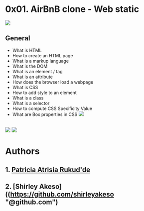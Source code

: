 # 0x01. AirBnB clone - Web static
![](https://alx-intranet.hbtn.io/images/challenge2022/get-started.jpg)

## General

* What is HTML
* How to create an HTML page
* What is a markup language
* What is the DOM
* What is an element / tag
* What is an attribute
* How does the browser load a webpage
* What is CSS
* How to add style to an element
* What is a class
* What is a selector
* How to compute CSS Specificity Value
* What are Box properties in CSS
![](https://s3.amazonaws.com/intranet-projects-files/concepts/74/hbnb_step1.png)

![](https://s3.amazonaws.com/alx-intranet.hbtn.io/uplo…0b341780eda384fb3b886b40c8c2384e6c0f394ade45f42e0)
![](https://s3.amazonaws.com/alx-intranet.hbtn.io/uploads/medias/2021/12/f54486a431a05ea3477e337e0e953686d3c6ffd0.png?X-Amz-Algorithm=AWS4-HMAC-SHA256&X-Amz-Credential=AKIARDDGGGOUSBVO6H7D%2F20221205%2Fus-east-1%2Fs3%2Faws4_request&X-Amz-Date=20221205T090907Z&X-Amz-Expires=86400&X-Amz-SignedHeaders=host&X-Amz-Signature=bfad259d117f1590b341780eda384fb3b886b40c8c2384e6c0f394ade45f42e0)
---
# Authors
## 1. [Patricia Atrisia Rukud'de](https://github.com/eri2pear "@github.com")
## 2. [Shirley Akeso]((https://github.com/shirleyakeso "@github.com")
